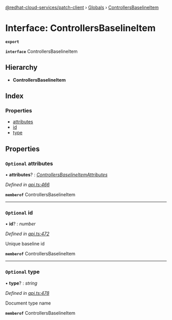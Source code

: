 [@redhat-cloud-services/patch-client](../README.md) › [Globals](../globals.md) › [ControllersBaselineItem](controllersbaselineitem.md)

# Interface: ControllersBaselineItem

**`export`** 

**`interface`** ControllersBaselineItem

## Hierarchy

* **ControllersBaselineItem**

## Index

### Properties

* [attributes](controllersbaselineitem.md#optional-attributes)
* [id](controllersbaselineitem.md#optional-id)
* [type](controllersbaselineitem.md#optional-type)

## Properties

### `Optional` attributes

• **attributes**? : *[ControllersBaselineItemAttributes](controllersbaselineitemattributes.md)*

*Defined in [api.ts:466](https://github.com/RedHatInsights/javascript-clients/blob/77019e3d/packages/patch/api.ts#L466)*

**`memberof`** ControllersBaselineItem

___

### `Optional` id

• **id**? : *number*

*Defined in [api.ts:472](https://github.com/RedHatInsights/javascript-clients/blob/77019e3d/packages/patch/api.ts#L472)*

Unique baseline id

**`memberof`** ControllersBaselineItem

___

### `Optional` type

• **type**? : *string*

*Defined in [api.ts:478](https://github.com/RedHatInsights/javascript-clients/blob/77019e3d/packages/patch/api.ts#L478)*

Document type name

**`memberof`** ControllersBaselineItem
